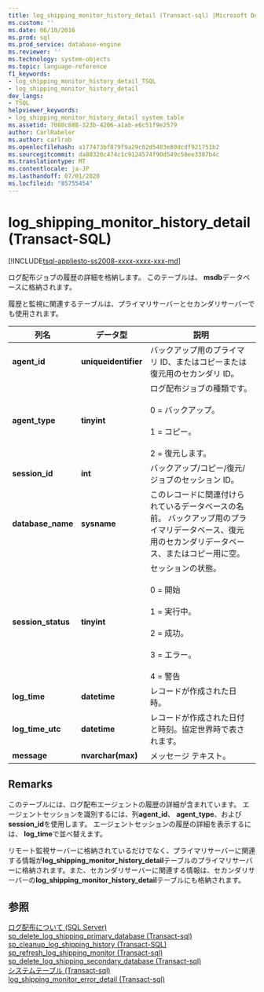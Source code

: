 ```yaml
---
title: log_shipping_monitor_history_detail (Transact-sql) |Microsoft Docs
ms.custom: ''
ms.date: 06/10/2016
ms.prod: sql
ms.prod_service: database-engine
ms.reviewer: ''
ms.technology: system-objects
ms.topic: language-reference
f1_keywords:
- log_shipping_monitor_history_detail_TSQL
- log_shipping_monitor_history_detail
dev_langs:
- TSQL
helpviewer_keywords:
- log_shipping_monitor_history_detail system table
ms.assetid: 7080c888-323b-4206-a1ab-e6c51f9e2579
author: CarlRabeler
ms.author: carlrab
ms.openlocfilehash: a177473bf879f9a29c02d5483e80dcdf921751b2
ms.sourcegitcommit: da88320c474c1c9124574f90d549c50ee3387b4c
ms.translationtype: MT
ms.contentlocale: ja-JP
ms.lasthandoff: 07/01/2020
ms.locfileid: "85755454"
---
```

# <a name="log_shipping_monitor_history_detail-transact-sql"></a>log_shipping_monitor_history_detail (Transact-SQL)
[!INCLUDE[tsql-appliesto-ss2008-xxxx-xxxx-xxx-md](../../includes/applies-to-version/sqlserver.md)]

  ログ配布ジョブの履歴の詳細を格納します。 このテーブルは、 **msdb**データベースに格納されます。  
  
 履歴と監視に関連するテーブルは、プライマリサーバーとセカンダリサーバーでも使用されます。  
  
|列名|データ型|説明|  
|-----------------|---------------|-----------------|  
|**agent_id**|**uniqueidentifier**|バックアップ用のプライマリ ID、またはコピーまたは復元用のセカンダリ ID。|  
|**agent_type**|**tinyint**|ログ配布ジョブの種類です。<br /><br /> 0 = バックアップ。<br /><br /> 1 = コピー。<br /><br /> 2 = 復元します。|  
|**session_id**|**int**|バックアップ/コピー/復元/ジョブのセッション ID。|  
|**database_name**|**sysname**|このレコードに関連付けられているデータベースの名前。 バックアップ用のプライマリデータベース、復元用のセカンダリデータベース、またはコピー用に空。|  
|**session_status**|**tinyint**|セッションの状態。<br /><br /> 0 = 開始<br /><br /> 1 = 実行中。<br /><br /> 2 = 成功。<br /><br /> 3 = エラー。<br /><br /> 4 = 警告|  
|**log_time**|**datetime**|レコードが作成された日時。|  
|**log_time_utc**|**datetime**|レコードが作成された日付と時刻。協定世界時で表されます。|  
|**message**|**nvarchar(max)**|メッセージ テキスト。|  
  
## <a name="remarks"></a>Remarks  
 このテーブルには、ログ配布エージェントの履歴の詳細が含まれています。 エージェントセッションを識別するには、列**agent_id**、 **agent_type**、および**session_id**を使用します。 エージェントセッションの履歴の詳細を表示するには、 **log_time**で並べ替えます。  
  
 リモート監視サーバーに格納されているだけでなく、プライマリサーバーに関連する情報が**log_shipping_monitor_history_detail**テーブルのプライマリサーバーに格納されます。また、セカンダリサーバーに関連する情報は、セカンダリサーバーの**log_shipping_monitor_history_detail**テーブルにも格納されます。  
  
## <a name="see-also"></a>参照  
 [ログ配布について &#40;SQL Server&#41;](../../database-engine/log-shipping/about-log-shipping-sql-server.md)   
 [sp_delete_log_shipping_primary_database &#40;Transact-sql&#41;](../../relational-databases/system-stored-procedures/sp-delete-log-shipping-primary-database-transact-sql.md)   
 [sp_cleanup_log_shipping_history &#40;Transact-SQL&#41;](../../relational-databases/system-stored-procedures/sp-cleanup-log-shipping-history-transact-sql.md)   
 [sp_refresh_log_shipping_monitor &#40;Transact-sql&#41;](../../relational-databases/system-stored-procedures/sp-refresh-log-shipping-monitor-transact-sql.md)   
 [sp_delete_log_shipping_secondary_database &#40;Transact-sql&#41;](../../relational-databases/system-stored-procedures/sp-delete-log-shipping-secondary-database-transact-sql.md)   
 [システムテーブル &#40;Transact-sql&#41;](../../relational-databases/system-tables/system-tables-transact-sql.md)   
 [log_shipping_monitor_error_detail &#40;Transact-sql&#41;](../../relational-databases/system-tables/log-shipping-monitor-error-detail-transact-sql.md)  
  
  
